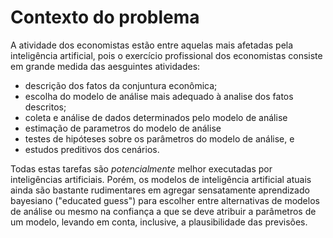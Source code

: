 # Contexto do problema

A atividade dos economistas estão entre aquelas mais afetadas pela inteligência artificial, pois o exercício profissional
dos economistas consiste em grande medida das aesguintes atividades:

- descrição dos fatos da conjuntura econômica;
- escolha do modelo de análise mais adequado à analise dos fatos descritos;
- coleta e análise de dados determinados pelo modelo de análise
- estimação de parametros do modelo de análise
- testes de hipóteses sobre os parâmetros do modelo de análise, e
- estudos preditivos dos cenários.

Todas estas tarefas são *potencialmente* melhor executadas por inteligências artificiais.  Porém, os modelos de
inteligência artificial atuais ainda são bastante rudimentares em agregar sensatamente aprendizado bayesiano
("educated guess") para escolher entre alternativas de modelos de análise ou mesmo na confiança a que se deve 
atribuir a parâmetros de um modelo, levando em conta, inclusive, a plausibilidade das previsões.

